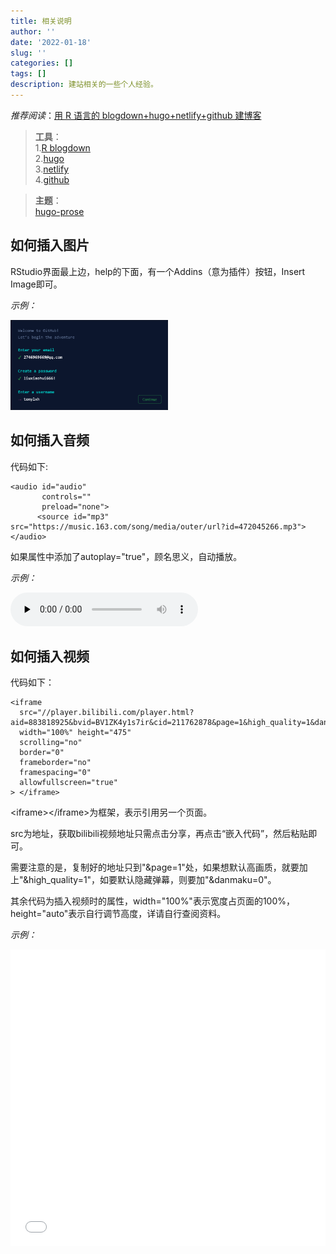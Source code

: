 ```yaml
---
title: 相关说明
author: ''
date: '2022-01-18'
slug: ''
categories: []
tags: []
description: 建站相关的一些个人经验。
---
```


_推荐阅读_：[用 R 语言的 blogdown+hugo+netlify+github 建博客](https://cosx.org/2018/01/build-blog-with-blogdown-hugo-netlify-github/)

> **工具**：   
> 1.[R blogdown](https://bookdown.org/yihui/blogdown/)   
> 2.[hugo](https://gohugo.io/)   
> 3.[netlify](https://www.netlify.com/)   
> 4.[github](https://github.com/)    

> **主题**：   
> [hugo-prose](https://github.com/yihui/hugo-prose)   

## 如何插入图片

RStudio界面最上边，help的下面，有一个Addins（意为插件）按钮，Insert Image即可。

_示例：_  

<img src="images/GitHub 密码.png" alt="" width="50%" height="50%"/>


## 如何插入音频

代码如下:
```
<audio id="audio" 
       controls="" 
       preload="none">
      <source id="mp3" src="https://music.163.com/song/media/outer/url?id=472045266.mp3">
</audio>
```

如果属性中添加了autoplay="true"，顾名思义，自动播放。

_示例：_

<audio id="audio" 
       controls="" 
       preload="none">
      <source id="mp3" src="https://music.163.com/song/media/outer/url?id=1908392914.mp3">

## 如何插入视频

代码如下：
```
<iframe 
  src="//player.bilibili.com/player.html?aid=883818925&bvid=BV1ZK4y1s7ir&cid=211762878&page=1&high_quality=1&danmaku=0"
  width="100%" height="475"
  scrolling="no" 
  border="0" 
  frameborder="no"
  framespacing="0" 
  allowfullscreen="true"
> </iframe>
```

\<iframe>\</iframe>为框架，表示引用另一个页面。

src为地址，获取bilibili视频地址只需点击分享，再点击“嵌入代码”，然后粘贴即可。  

需要注意的是，复制好的地址只到"&page=1"处，如果想默认高画质，就要加上"&high_quality=1"，如要默认隐藏弹幕，则要加"&danmaku=0"。  

其余代码为插入视频时的属性，width="100%"表示宽度占页面的100%，height="auto"表示自行调节高度，详请自行查阅资料。

_示例：_
<iframe 
  src="//player.bilibili.com/player.html?aid=883818925&bvid=BV1ZK4y1s7ir&cid=211762878&page=1&high_quality=1&danmaku=0"
  width="100%" height="475"
  scrolling="no" 
  border="0" 
  frameborder="no"
  framespacing="0" 
  allowfullscreen="true"
> </iframe>

